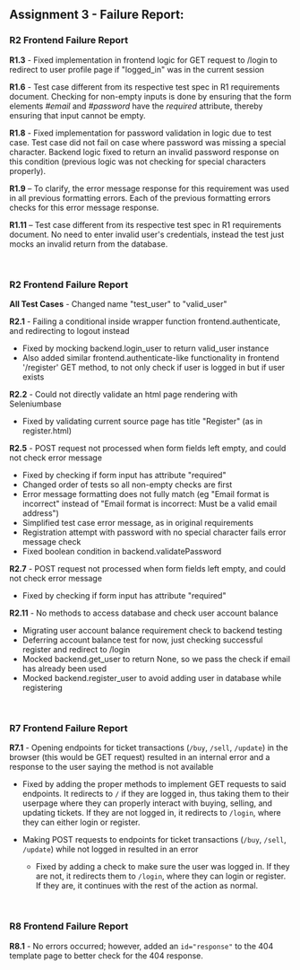## Assignment 3 - Failure Report:

### R2 Frontend Failure Report

**R1.3** - Fixed implementation in frontend logic for GET request to /login to redirect to user profile page if "logged_in" was in the current session

**R1.6** - Test case different from its respective test spec in R1 requirements document. Checking for non-empty inputs is done by ensuring that the form elements _#email_ and _#password_ have the _required_ attribute, thereby ensuring that input cannot be empty.

**R1.8** - Fixed implementation for password validation in logic due to test case. Test case did not fail on case where password was missing a special character. Backend logic fixed to return an invalid password response on this condition (previous logic was not checking for special characters properly).

**R1.9** – To clarify, the error message response for this requirement was used in all previous formatting errors. Each of the previous formatting errors checks for this error message response.

**R1.11** – Test case different from its respective test spec in R1 requirements document. No need to enter invalid user&#39;s credentials, instead the test just mocks an invalid return from the database.

<br>

### R2 Frontend Failure Report

**All Test Cases** - Changed name "test_user" to "valid_user"

**R2.1** - Failing a conditional inside wrapper function frontend.authenticate, and redirecting to logout instead
* Fixed by mocking backend.login_user to return valid_user instance
* Also added similar frontend.authenticate-like functionality in frontend '/register' GET method, to not only 
    check if user is logged in but if user exists

**R2.2** - Could not directly validate an html page rendering with Seleniumbase
* Fixed by validating current source page has title "Register" (as in register.html)

**R2.5** - POST request not processed when form fields left empty, and could not check error message
* Fixed by checking if form input has attribute "required"
* Changed order of tests so all non-empty checks are first
* Error message formatting does not fully match (eg "Email format
is incorrect" instead of "Email format is incorrect: Must be a valid email address")
* Simplified test case error message, as in original requirements
* Registration attempt with password with no special character fails error message check
* Fixed boolean condition in backend.validatePassword

**R2.7** - POST request not processed when form fields left empty, and could not check error message
* Fixed by checking if form input has attribute "required"
    
**R2.11** - No methods to access database and check user account balance
* Migrating user account balance requirement check to backend testing
* Deferring account balance test for now, just checking successful register and redirect to /login
* Mocked backend.get_user to return None, so we pass the check if email has already been used
* Mocked backend.register_user to avoid adding user in database while registering

<br>

### R7 Frontend Failure Report

**R7.1** - Opening endpoints for ticket transactions (`/buy`, `/sell`, `/update`) in the browser (this would be GET request) resulted in an internal error and a response to the user saying the method is not available
* Fixed by adding the proper methods to implement GET requests to said endpoints. It redirects to `/` if they are logged in, thus taking them to their userpage where they can properly interact with buying, selling, and updating tickets. If they are not logged in, it redirects to `/login`, where they can either login or register.

* Making POST requests to endpoints for ticket transactions (`/buy`, `/sell`, `/update`) while not logged in resulted in an error
  * Fixed by adding a check to make sure the user was logged in. If they are not, it redirects them to `/login`, where they can login or register. If they are, it continues with the rest of the action as normal.

<br>

### R8 Frontend Failure Report

**R8.1** - No errors occurred; however, added an `id="response"` to the 404 template page to better check for the 404 response.